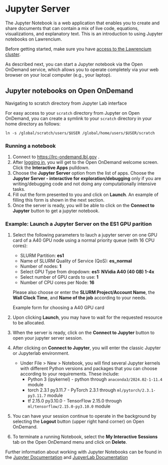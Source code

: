 # Jupyter Server

The Jupyter Notebook is a web application that enables you to create and share documents that can contain a mix of live code, equations, visualizations, and explanatory text. This is an introduction to using Jupyter notebooks on Lawrencium.

Before getting started, make sure you have [access to the Lawrencium cluster](../../accounts/project-accounts/).

As described next, you can start a Jupyter notebook via the Open OnDemand service, which allows you to operate completely via your web browser on your local computer (e.g., your laptop).

## Jupyter notebooks on Open OnDemand

Navigating to scratch directory from Jupyter Lab interface

For easy access to your `scratch` directory from Jupyter on Open OnDemand, you can create a symlink to your `scratch` directory in your home directory as follows:

```
ln -s /global/scratch/users/$USER /global/home/users/$USER/scratch
```

### Running a notebook

1. Connect to <https://lrc-ondemand.lbl.gov> .
1. After [logging in](../overview/), you will get to the Open OnDemand welcome screen. Click the **Interactive Apps** pulldown.
1. Choose the **Jupyter Server** option from the list of apps. Choose the **Jupyter Server - interactive for exploration/debugging** only if you are writing/debugging code and not doing any computationally intensive tasks.
1. Fill out the form presented to you and click on **Launch**. An example of filling this form is shown in the next section.
1. Once the server is ready, you will be able to click on the **Connect to Jupyter** button to get a jupyter notebook.

### Example: Launch a Jupyter Server on the ES1 GPU parition

1. Select the following parameters to lauch a jupyter server on one GPU card of a A40 GPU node using a normal priority queue (with 16 CPU cores):

   - SLURM Partition: **es1**
   - Name of SLURM Quality of Service (QoS): **es_normal**
   - Number of nodes: **1**
   - Select GPU Type from dropdown: **es1: NVidia A40 (40 GB) 1-4x**
   - Select number of GPU cards to use: **1**
   - Number of CPU cores per Node: **16**

   Please also choose or enter the **SLURM Project/Account Name**, the **Wall Clock Time**, and **Name of the job** according to your needs.

   Example form for choosing a A40 GPU card

1. Upon clicking **Launch**, you may have to wait for the requested resource to be allocated.

1. When the server is ready, click on the **Connect to Jupyter** button to open your jupyter server session.

1. After clicking on **Connect to Jupyter**, you will enter the classic Jupyter or Jupyterlab environment.

   - Under File > New > Notebook, you will find several Jupyter kernels with different Python versions and packages that you can choose according to your requirements. These include:
     - Python 3 (ipykernel) - python through `anaconda3/2024.02-1-11.4` module
     - torch 2.3.1 py3.11.7 - PyTorch 2.3.1 through `ml/pytorch/2.3.1-py3.11.7` module
     - tf 2.15.0 py3.10.0 - TensorFlow 2.15.0 through `ml/tensorflow/2.15.0-py3.10.0` module

1. You can have your session continue to operate in the background by selecting the **Logout** button (upper right hand corner) on Open OnDemand.

1. To terminate a running Notebook, select the **My Interactive Sessions** tab on the Open OnDemand menu and click on **Delete**.

Further information about working with Jupyter Notebooks can be found in the [Jupyter Documentation](https://docs.jupyter.org/en/latest/) and [JupyerLab Documentation](https://jupyterlab.readthedocs.io/en/latest/)
